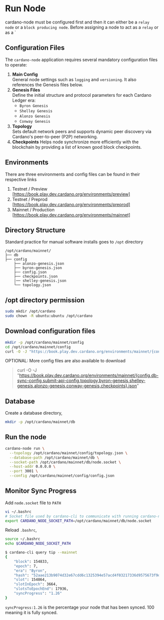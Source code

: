 # Run Node

cardano-node must be configured first and then it can either be a `relay node` or a `block producing node`. Before assigning a node to act as a `relay` or as a `

## Configuration Files

The `cardano-node` application requires several mandatory configuration files to operate:

1. **Main Config**  
   General node settings such as `logging` and `versioning`. It also references the Genesis files below.
2. **Genesis Files**  
   Define the initial structure and protocol parameters for each Cardano Ledger era:
    - `Byron Genesis`
    - `Shelley Genesis`
    - `Alonzo Genesis`
    - `Conway Genesis`
3. **Topology**  
   Sets default network peers and supports dynamic peer discovery via Cardano's peer-to-peer (P2P) networking.
4. **Checkpoints**
   Helps node synchronize more efficiently with the blockchain by providing a list of known good block checkpoints.

## Environments

There are three environments and config files can be found in their respective links
1. Testnet / Preview [https://book.play.dev.cardano.org/environments/preview]
2. Testnet / Preprod [https://book.play.dev.cardano.org/environments/preprod]
3. Mainnet / Production [https://book.play.dev.cardano.org/environments/mainnet]

## Directory Structure

Standard practice for manual software installs goes to `/opt` directory

```text
/opt/cardano/mainnet/
├── db
├── config
    ├── alonzo-genesis.json
    ├── byron-genesis.json
    ├── config.json
    ├── checkpoints.json
    |── shelley-genesis.json
    └── topology.json
```

## /opt directory permission

```bash
sudo mkdir /opt/cardano
sudo chown -R ubuntu:ubuntu /opt/cardano
```

## Download configuration files

```bash
mkdir -p /opt/cardano/mainnet/config
cd /opt/cardano/mainnet/config
curl -O -J "https://book.play.dev.cardano.org/environments/mainnet/{config,topology,byron-genesis,shelley-genesis,alonzo-genesis,conway-genesis,checkpoints}.json"
```

OPTIONAL: More config files are also available to download
> curl -O -J "https://book.play.dev.cardano.org/environments/mainnet/{config,db-sync-config,submit-api-config,topology,byron-genesis,shelley-genesis,alonzo-genesis,conway-genesis,checkpoints}.json"

## Database

Create a database directory,
```bash
mkdir -p /opt/cardano/mainnet/db
```

## Run the node

```bash
cardano-node run \
  --topology /opt/cardano/mainnet/config/topology.json \
  --database-path /opt/cardano/mainnet/db \
  --socket-path /opt/cardano/mainnet/db/node.socket \
  --host-addr 0.0.0.0 \
  --port 3001 \
  --config /opt/cardano/mainnet/config/config.json
```

## Monitor Sync Progress

Add `node.socket` file to `PATH`
```bash
vi ~/.bashrc
# Socket file used by cardano-cli to communicate with running cardano-node
export CARDANO_NODE_SOCKET_PATH=/opt/cardano/mainnet/db/node.socket
```

Reload `.bashrc`,
```bash
source ~/.bashrc
echo $CARDANO_NODE_SOCKET_PATH
```

```bash
$ cardano-cli query tip --mainnet
{
    "block": 154833,
    "epoch": 7,
    "era": "Byron",
    "hash": "52aae213b9074d32e67cdd6c1325394e57acd4f03217336d9575673f9dc91b75",
    "slot": 154864,
    "slotInEpoch": 3664,
    "slotsToEpochEnd": 17936,
    "syncProgress": "1.26"
}
```
`syncProgress:1.26` is the percentage your node that has been synced. 100 meaning it is fully synced.